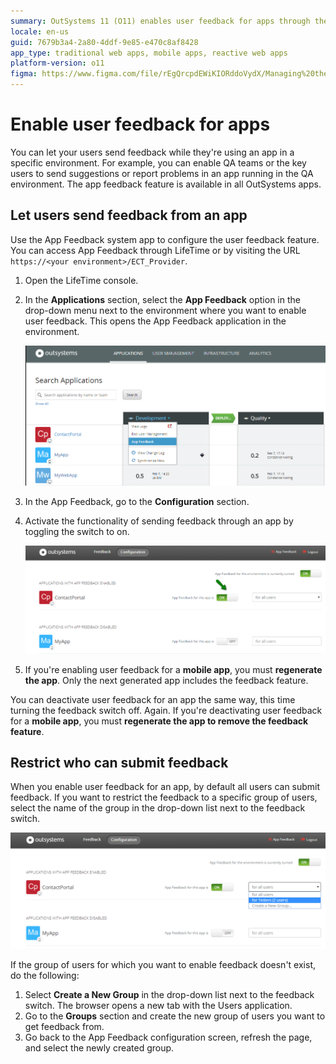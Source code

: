 ```yaml
---
summary: OutSystems 11 (O11) enables user feedback for apps through the App Feedback system, allowing configuration and user-specific restrictions.
locale: en-us
guid: 7679b3a4-2a80-4ddf-9e85-e470c8af8428
app_type: traditional web apps, mobile apps, reactive web apps
platform-version: o11
figma: https://www.figma.com/file/rEgQrcpdEWiKIORddoVydX/Managing%20the%20Applications%20Lifecycle?node-id=267:0
---
```


# Enable user feedback for apps

You can let your users send feedback while they're using an app in a specific environment. For example, you can enable QA teams or the key users to send suggestions or report problems in an app running in the QA environment. The app feedback feature is available in all OutSystems apps.

## Let users send feedback from an app

Use the App Feedback system app to configure the user feedback feature. You can access App Feedback through LifeTime or by visiting the URL `https://<your environment>/ECT_Provider`.

1. Open the LifeTime console.

1. In the **Applications** section, select the **App Feedback** option in the drop-down menu next to the environment where you want to enable user feedback. This opens the App Feedback application in the environment.

    ![Screenshot showing how to access App Feedback through the LifeTime console in the Applications section.](images/app-feedback-enable-1.png "Accessing App Feedback in LifeTime")

1. In the App Feedback, go to the **Configuration** section.

1. Activate the functionality of sending feedback through an app by toggling the switch to on.

    ![Image depicting the activation of the feedback feature in the App Feedback configuration section.](images/app-feedback-enable-2.png "Activating Feedback Feature")

1. If you're enabling user feedback for a **mobile app**, you must **regenerate the app**. Only the next generated app includes the feedback feature.

You can deactivate user feedback for an app the same way, this time turning the feedback switch off. Again. If you're deactivating user feedback for a **mobile app**, you must **regenerate the app to remove the feedback feature**.


## Restrict who can submit feedback

When you enable user feedback for an app, by default all users can submit feedback. If you want to restrict the feedback to a specific group of users, select the name of the group in the drop-down list next to the feedback switch.

![Screenshot illustrating the option to restrict feedback submission to a specific user group in the App Feedback settings.](images/app-feedback-enable-3.png "Feedback Submission Restriction")

If the group of users for which you want to enable feedback doesn't exist, do the following:

1. Select **Create a New Group** in the drop-down list next to the feedback switch. The browser opens a new tab with the Users application.
1. Go to the **Groups** section and create the new group of users you want to get feedback from.
1. Go back to the App Feedback configuration screen, refresh the page, and select the newly created group.
